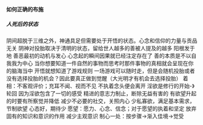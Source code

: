 #### 如何正确的布施
##### 人死后的状态
阴间超脱于三维之外，神通具足但需要处于开悟的状态。心念和信仰的力量与贡品无关
阴神对投胎取决于清明的状态，留给世人越多的善被人提及的越多
阳根发于地
善恶最初的动机与发心
心念起的瞬间因果就已经注定存在了
善的本质是不以自我我为中心
当你想要知道一件自然的事物而思考时那件事物的真相就会呈现在你的脑海当中
开悟就想知道了游戏规则
一场游戏可以随时走，但是会随机投胎或者没有选择投胎的机会？因此要真正做到觉醒（大光明才有机会去选择投胎）
着相：不客观评价；充耳不闻、视而不见
不执着念头便会离开
淫欲是修行的开始-》轮回
因为淫欲包含了一切的感受
精进的意志力制止，断除无益有害的
有欲望升起的时要有所察觉并降低
减少不必要的社交，关照内心
少私寡欲，满足基本需求，节制欲望
心态好，期待少
愿望：愿力、心念、信念；对于愿望的执着和坚定
放弃固有的知识和意识的作用
减少主观意识
制心一处：按步骤->渐入佳境->觉受



